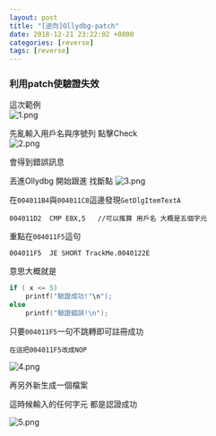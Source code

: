 ```yaml
---
layout: post
title: "[逆向]Ollydbg-patch"
date: 2018-12-21 23:22:02 +0800
categories: [reverse]
tags: [reverse]
---
```


### 利用patch使驗證失效

這次範例<br />
![1.png](https://dyeat.github.io/static/img/2018-12-21/1.png)

先亂輸入用戶名與序號列 點擊Check <br />
![2.png](https://dyeat.github.io/static/img/2018-12-21/2.png)


會得到錯誤訊息

丟進Ollydbg  開始跟進 找斷點
 ![3.png](https://dyeat.github.io/static/img/2018-12-21/3.png)
 <br />

在`004011B4`與`004011C8`這邊發現`GetDlgItemTextA`

`004011D2  CMP EBX,5   //可以推算 用戶名 大概是五個字元`

重點在`004011F5`這句 

`004011F5  JE SHORT TrackMe.0040122E`

意思大概就是 
```C
if ( x <= 5)
    printf("驗證成功!"\n");
else
	printf("驗證錯誤!\n");
```
    
  只要`004011F5`一句不跳轉即可註冊成功
  
 `在這把004011F5改成NOP`
  
![4.png](https://dyeat.github.io/static/img/2018-12-21/4.png)
  
  再另外新生成一個檔案
  
  
  這時候輸入的任何字元 都是認證成功
  
![5.png](https://dyeat.github.io/static/img/2018-12-21/5.png)